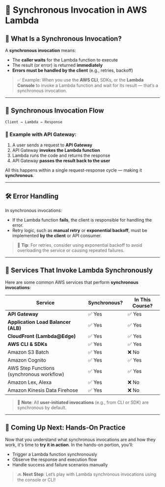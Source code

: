 
# 🔁 Synchronous Invocation in AWS Lambda

## 📘 What Is a Synchronous Invocation?

A **synchronous invocation** means:
- The **caller waits** for the Lambda function to execute
- The result (or error) is returned **immediately**
- **Errors must be handled by the client** (e.g., retries, backoff)

> ✅ Example: When you use the **AWS CLI**, SDKs, or the **Lambda Console** to invoke a Lambda function and wait for its result — that’s a synchronous invocation.

---

## 🧩 Synchronous Invocation Flow

```plaintext
Client → Lambda → Response
```

### 📶 Example with API Gateway:
1. A user sends a request to **API Gateway**
2. API Gateway **invokes the Lambda function**
3. Lambda runs the code and returns the response
4. API Gateway **passes the result back to the user**

All this happens within a single request-response cycle — making it **synchronous**.

---

## 🛠️ Error Handling

In synchronous invocations:
- If the Lambda function **fails**, the client is responsible for handling the error.
- Retry logic, such as **manual retry** or **exponential backoff**, must be implemented **by the client** or API consumer.

> 🧠 **Tip**: For retries, consider using exponential backoff to avoid overloading the service or causing repeated failures.

---

## 🧵 Services That Invoke Lambda Synchronously

Here are some common AWS services that perform **synchronous invocations**:

| Service                                   | Synchronous? | In This Course? |
|-------------------------------------------|--------------|------------------|
| **API Gateway**                            | ✅ Yes       | ✅ Yes           |
| **Application Load Balancer (ALB)**        | ✅ Yes       | ✅ Yes           |
| **CloudFront (Lambda@Edge)**               | ✅ Yes       | ✅ Yes           |
| **AWS CLI & SDKs**                         | ✅ Yes       | ✅ Yes           |
| Amazon S3 Batch                            | ✅ Yes       | ❌ No            |
| Amazon Cognito                             | ✅ Yes       | ✅ Yes           |
| AWS Step Functions (synchronous workflow)  | ✅ Yes       | ✅ Yes           |
| Amazon Lex, Alexa                          | ✅ Yes       | ❌ No            |
| Amazon Kinesis Data Firehose               | ✅ Yes       | ❌ No            |

> 📌 **Note**: All **user-initiated invocations** (e.g., from CLI or SDK) are synchronous by default.

---

## 🧪 Coming Up Next: Hands-On Practice

Now that you understand what synchronous invocations are and how they work, it's time to **try it in action**. In the hands-on portion, you’ll:

- Trigger a Lambda function synchronously
- Observe the response and execution flow
- Handle success and failure scenarios manually

> 🔜 **Next Step**: Let’s play with Lambda synchronous invocations using the console or CLI!
